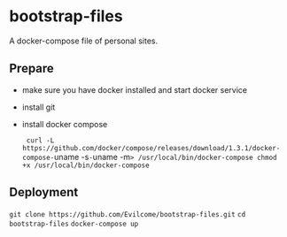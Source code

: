 # bootstrap-files

A docker-compose file of personal sites.

## Prepare

- make sure you have docker installed and start docker service
- install git
- install docker compose

	`
		curl -L https://github.com/docker/compose/releases/download/1.3.1/docker-compose-`uname -s`-`uname -m` > /usr/local/bin/docker-compose
		chmod +x /usr/local/bin/docker-compose
	`

## Deployment

`git clone https://github.com/Evilcome/bootstrap-files.git`
`cd bootstrap-files`
`docker-compose up`